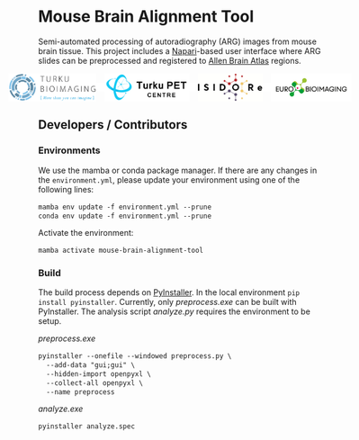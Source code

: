 # Mouse Brain Alignment Tool
Semi-automated processing of autoradiography (ARG) images from mouse brain tissue. This project includes a [Napari](https://napari.org)-based user interface where ARG slides can be preprocessed and registered to [Allen Brain Atlas](https://portal.brain-map.org/) regions.

<div style="display: flex; align-items: center; justify-content: center; width: 100%;">
  <img src="/assets/turku_bioimaging_logo.jpg" alt='Turku BioImaging' style="height: 50px; width: auto;">
  <img src="/assets/spanner.png" style="height: 15px; width: auto;">
  <img src="/assets/turku_pet_centre_logo.svg" alt="Turku PET Centre" style="height: 50px; width: auto;">
  <img src="/assets/spanner.png" style="height: 15px; width: auto;">
  <img src="/assets/isidore_logo.png" alt="ISIDORe Project" style="height: 50px; width: auto;">
  <img src="/assets/spanner.png" style="height: 15px; width: auto;">
  <img src="/assets/euro_bioimaging_logo.png" alt="Euro BioImaging" style="height: 50px; width: auto;">
</div>

## Developers / Contributors

### Environments
We use the mamba or conda package manager. If there are any changes in the `environment.yml`, please update your environment using one of the following lines:
```
mamba env update -f environment.yml --prune
conda env update -f environment.yml --prune
```
Activate the environment:
```
mamba activate mouse-brain-alignment-tool
```

### Build
The build process depends on [PyInstaller](https://pyinstaller.org). In the local environment `pip install pyinstaller`. Currently, only _preprocess.exe_ can be built with PyInstaller. The analysis script _analyze.py_ requires the environment to be setup.
  
_preprocess.exe_
```
pyinstaller --onefile --windowed preprocess.py \
  --add-data "gui;gui" \
  --hidden-import openpyxl \ 
  --collect-all openpyxl \
  --name preprocess
```

_analyze.exe_
```
pyinstaller analyze.spec
```
